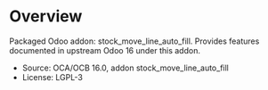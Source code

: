 # Overview

Packaged Odoo addon: stock_move_line_auto_fill. Provides features documented in upstream Odoo 16 under this addon.

- Source: OCA/OCB 16.0, addon stock_move_line_auto_fill
- License: LGPL-3
